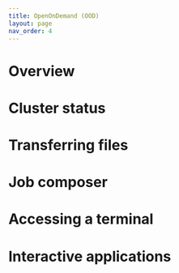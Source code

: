 ```yaml
---
title: OpenOnDemand (OOD)
layout: page
nav_order: 4
---
```


# Overview

# Cluster status

# Transferring files

# Job composer

# Accessing a terminal

# Interactive applications